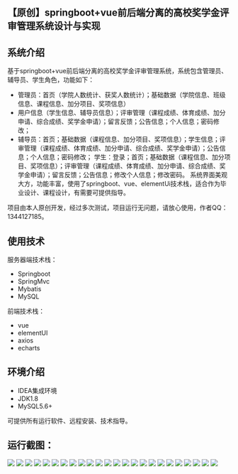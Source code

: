 ## 【原创】springboot+vue前后端分离的高校奖学金评审管理系统设计与实现

## 系统介绍

基于springboot+vue前后端分离的高校奖学金评审管理系统，系统包含管理员、辅导员、学生角色，功能如下：
- 管理员：首页（学院人数统计、获奖人数统计）；基础数据（学院信息、班级信息、课程信息、加分项目、奖项信息）
- 用户信息（学生信息、辅导员信息）；评审管理（课程成绩、体育成绩、加分申请、综合成绩、奖学金申请）；留言反馈；公告信息；个人信息；密码修改；
- 辅导员：首页；基础数据（课程信息、加分项目、奖项信息）；学生信息；评审管理（课程成绩、体育成绩、加分申请、综合成绩、奖学金申请）；公告信息；个人信息；密码修改；
学生：登录；首页；基础数据（课程信息、加分项目、奖项信息）；评审管理（课程成绩、体育成绩、加分申请、综合成绩、奖学金申请）；留言反馈；公告信息；修改个人信息；修改密码。
系统界面美观大方，功能丰富，使用了springboot、vue、elementUi技术栈，适合作为毕业设计、课程设计，有需要可提供指导。

项目由本人原创开发，经过多次测试，项目运行无问题，请放心使用，作者QQ：1344127185。

## 使用技术

服务器端技术栈：

- Springboot
- SpringMvc
- Mybatis
- MySQL

前端技术栈：

- vue
- elementUI
- axios
- echarts

## 环境介绍

- IDEA集成环境
- JDK1.8
- MySQL5.6+

可提供所有运行软件、远程安装、技术指导。

## 运行截图：
![](https://github.com/itcoderyhl/scholarship-server/blob/main/images/1.png)
![](https://github.com/itcoderyhl/scholarship-server/blob/main/images/2.png)
![](https://github.com/itcoderyhl/scholarship-server/blob/main/images/3.png)
![](https://github.com/itcoderyhl/scholarship-server/blob/main/images/4.png)
![](https://github.com/itcoderyhl/scholarship-server/blob/main/images/5.png)
![](https://github.com/itcoderyhl/scholarship-server/blob/main/images/6.png)
![](https://github.com/itcoderyhl/scholarship-server/blob/main/images/7.png)
![](https://github.com/itcoderyhl/scholarship-server/blob/main/images/8.png)
![](https://github.com/itcoderyhl/scholarship-server/blob/main/images/9.png)
![](https://github.com/itcoderyhl/scholarship-server/blob/main/images/10.png)
![](https://github.com/itcoderyhl/scholarship-server/blob/main/images/11.png)
![](https://github.com/itcoderyhl/scholarship-server/blob/main/images/12.png)
![](https://github.com/itcoderyhl/scholarship-server/blob/main/images/13.png)
![](https://github.com/itcoderyhl/scholarship-server/blob/main/images/14.png)
![](https://github.com/itcoderyhl/scholarship-server/blob/main/images/15.png)
![](https://github.com/itcoderyhl/scholarship-server/blob/main/images/16.png)
![](https://github.com/itcoderyhl/scholarship-server/blob/main/images/17.png)
![](https://github.com/itcoderyhl/scholarship-server/blob/main/images/18.png)
![](https://github.com/itcoderyhl/scholarship-server/blob/main/images/19.png)
![](https://github.com/itcoderyhl/scholarship-server/blob/main/images/20.png)
![](https://github.com/itcoderyhl/scholarship-server/blob/main/images/21.png)
![](https://github.com/itcoderyhl/scholarship-server/blob/main/images/22.png)
![](https://github.com/itcoderyhl/scholarship-server/blob/main/images/23.png)
![](https://github.com/itcoderyhl/scholarship-server/blob/main/images/24.png)

